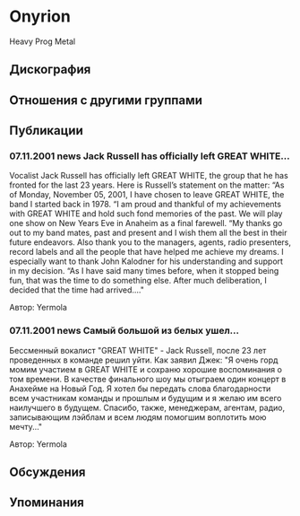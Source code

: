 # Onyrion

Heavy Prog Metal

## Дискография


## Отношения с другими группами


## Публикации

### 07.11.2001 news Jack Russell has officially left GREAT WHITE...

<p>Vocalist Jack Russell has officially left GREAT WHITE, the group that he has fronted for the last 23 years. Here is Russell’s statement on the matter: “As of Monday, November 05, 2001, I have chosen to leave GREAT WHITE, the band I started back in 1978. “I am proud and thankful of my achievements with GREAT WHITE and hold such fond memories of the past. We will play one show on New Years Eve in Anaheim as a final farewell. “My thanks go out to my band mates, past and present and I wish them all the best in their future endeavors. Also thank you to the managers, agents, radio presenters, record labels and all the people that have helped me achieve my dreams. I especially want to thank John Kalodner for his understanding and support in my decision. “As I have said many times before, when it stopped being fun, that was the time to do something else. After much deliberation, I decided that the time had arrived...."</p>

Автор: Yermola

### 07.11.2001 news Самый большой из белых ушел...

<p>Бессменный вокалист "GREAT WHITE" - Jack Russell, после 23 лет проведенных в команде решил уйти. Как заявил Джек: "Я очень горд момим участием в GREAT WHITE и сохраню хорошие воспоминания о том времени. В качестве финального шоу мы отыграем один концерт в Анахейме на Новый Год. Я хотел бы передать слова благодарности всем участникам команды и прошлым и будущим и я желаю им всего наилучшего в будущем. Спасибо, также, менеджерам, агентам, радио, записывающим лэйблам и всем людям помогшим воплотить мою мечту..."</p>

Автор: Yermola


## Обсуждения


## Упоминания


